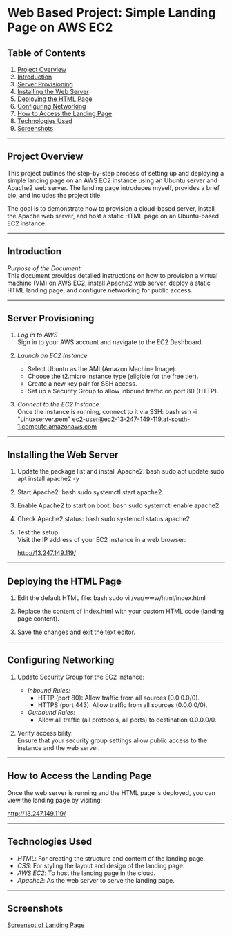 # Web Based Project: Simple Landing Page on AWS EC2

## Table of Contents

1. [Project Overview](#project-overview)
2. [Introduction](#introduction)
3. [Server Provisioning](#server-provisioning)
4. [Installing the Web Server](#installing-the-web-server)
5. [Deploying the HTML Page](#deploying-the-html-page)
6. [Configuring Networking](#configuring-networking)
7. [How to Access the Landing Page](#how-to-access-the-landing-page)
8. [Technologies Used](#technologies-used)
9. [Screenshots](#screenshots)

---

## Project Overview

This project outlines the step-by-step process of setting up and deploying a simple landing page on an AWS EC2 instance using an Ubuntu server and Apache2 web server. The landing page introduces myself, provides a brief bio, and includes the project title. 

The goal is to demonstrate how to provision a cloud-based server, install the Apache web server, and host a static HTML page on an Ubuntu-based EC2 instance.

---

## Introduction

*Purpose of the Document:*  
This document provides detailed instructions on how to provision a virtual machine (VM) on AWS EC2, install Apache2 web server, deploy a static HTML landing page, and configure networking for public access.

---

## Server Provisioning

1. *Log in to AWS*  
   Sign in to your AWS account and navigate to the EC2 Dashboard.

2. *Launch an EC2 Instance*  
   - Select Ubuntu as the AMI (Amazon Machine Image).
   - Choose the t2.micro instance type (eligible for the free tier).
   - Create a new key pair for SSH access.
   - Set up a Security Group to allow inbound traffic on port 80 (HTTP).

3. *Connect to the EC2 Instance*  
   Once the instance is running, connect to it via SSH:
   bash
   ssh -i "Linuxserver.pem" ec2-user@ec2-13-247-149-119.af-south-1.compute.amazonaws.com
   

---

## Installing the Web Server

1. Update the package list and install Apache2:
   bash
   sudo apt update
   sudo apt install apache2 -y
   

2. Start Apache2:
   bash
   sudo systemctl start apache2
   

3. Enable Apache2 to start on boot:
   bash
   sudo systemctl enable apache2
   

4. Check Apache2 status:
   bash
   sudo systemctl status apache2
   

5. Test the setup:  
   Visit the IP address of your EC2 instance in a web browser:
   
   http://13.247.149.119/
   

---

## Deploying the HTML Page

1. Edit the default HTML file:
   bash
   sudo vi /var/www/html/index.html
   

2. Replace the content of index.html with your custom HTML code (landing page content).

3. Save the changes and exit the text editor.

---

## Configuring Networking

1. Update Security Group for the EC2 instance:
   - *Inbound Rules:*
     - HTTP (port 80): Allow traffic from all sources (0.0.0.0/0).
     - HTTPS (port 443): Allow traffic from all sources (0.0.0.0/0).
   - *Outbound Rules:*
     - Allow all traffic (all protocols, all ports) to destination 0.0.0.0/0.

2. Verify accessibility:  
   Ensure that your security group settings allow public access to the instance and the web server.

---

## How to Access the Landing Page

Once the web server is running and the HTML page is deployed, you can view the landing page by visiting:


http://13.247.149.119/


---

## Technologies Used

- *HTML*: For creating the structure and content of the landing page.
- *CSS*: For styling the layout and design of the landing page.
- *AWS EC2*: To host the landing page in the cloud.
- *Apache2*: As the web server to serve the landing page.

---

## Screenshots

[Screensot of Landing Page](Image/Landing-page-picture.png)

